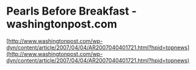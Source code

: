 <!--
id: 715959
link: http://tumblr.atmos.org/post/715959/pearls-before-breakfast-washingtonpost-com
slug: pearls-before-breakfast-washingtonpost-com
date: Sun Apr 08 2007 21:39:22 GMT-0700 (PDT)
publish: 2007-04-08
tags: 
title: Pearls Before Breakfast - washingtonpost.com
-->


Pearls Before Breakfast - washingtonpost.com
============================================

[http://www.washingtonpost.com/wp-dyn/content/article/2007/04/04/AR2007040401721.html?hpid=topnews](http://www.washingtonpost.com/wp-dyn/content/article/2007/04/04/AR2007040401721.html?hpid=topnews)

